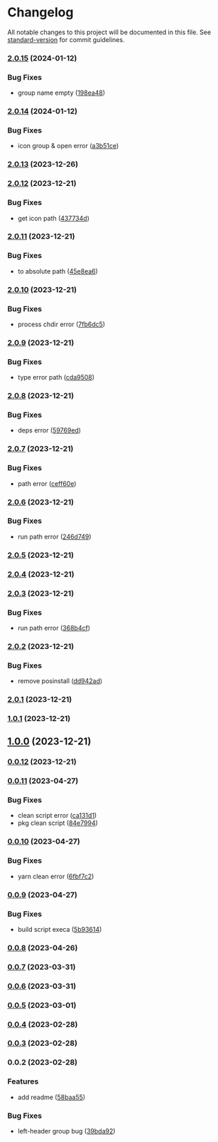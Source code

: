 # Changelog

All notable changes to this project will be documented in this file. See [standard-version](https://github.com/conventional-changelog/standard-version) for commit guidelines.

### [2.0.15](https://github.com/Eyes22798/svgicon-viewer/compare/v2.0.14...v2.0.15) (2024-01-12)


### Bug Fixes

* group name empty ([198ea48](https://github.com/Eyes22798/svgicon-viewer/commit/198ea48edb6eb5e551483ba5b3bf042d97f206d0))

### [2.0.14](https://github.com/Eyes22798/svgicon-viewer/compare/v2.0.13...v2.0.14) (2024-01-12)


### Bug Fixes

* icon group & open error ([a3b51ce](https://github.com/Eyes22798/svgicon-viewer/commit/a3b51ce590c8bf15d99fa0284ffc58d751db9287))

### [2.0.13](https://github.com/Eyes22798/svgicon-viewer/compare/v2.0.12...v2.0.13) (2023-12-26)

### [2.0.12](https://github.com/Eyes22798/svgicon-viewer/compare/v2.0.11...v2.0.12) (2023-12-21)


### Bug Fixes

* get icon path ([437734d](https://github.com/Eyes22798/svgicon-viewer/commit/437734d929bda4e00a2d3a363261c9deccedc775))

### [2.0.11](https://github.com/Eyes22798/svgicon-viewer/compare/v2.0.10...v2.0.11) (2023-12-21)


### Bug Fixes

* to absolute path ([45e8ea6](https://github.com/Eyes22798/svgicon-viewer/commit/45e8ea6c957c299d6e3d65e85449f90150b0be7d))

### [2.0.10](https://github.com/Eyes22798/svgicon-viewer/compare/v2.0.9...v2.0.10) (2023-12-21)


### Bug Fixes

* process chdir error ([7fb6dc5](https://github.com/Eyes22798/svgicon-viewer/commit/7fb6dc5a2ccc7743c9b6b67a50272cccc127c563))

### [2.0.9](https://github.com/Eyes22798/svgicon-viewer/compare/v2.0.8...v2.0.9) (2023-12-21)


### Bug Fixes

* type error path ([cda9508](https://github.com/Eyes22798/svgicon-viewer/commit/cda95085f6a0715e507c001a6705913f09b61b1f))

### [2.0.8](https://github.com/Eyes22798/svgicon-viewer/compare/v2.0.7...v2.0.8) (2023-12-21)


### Bug Fixes

* deps error ([59769ed](https://github.com/Eyes22798/svgicon-viewer/commit/59769ed436ddc08b181bd7777400cdeee0c439c7))

### [2.0.7](https://github.com/Eyes22798/svgicon-viewer/compare/v2.0.6...v2.0.7) (2023-12-21)


### Bug Fixes

* path error ([ceff60e](https://github.com/Eyes22798/svgicon-viewer/commit/ceff60e9f454cfae2e567a5430ee9a38d7ba43a8))

### [2.0.6](https://github.com/Eyes22798/svgicon-viewer/compare/v2.0.5...v2.0.6) (2023-12-21)


### Bug Fixes

* run path error ([246d749](https://github.com/Eyes22798/svgicon-viewer/commit/246d749cdafe6bce4ee9a699f38610c3da3c570c))

### [2.0.5](https://github.com/Eyes22798/svgicon-viewer/compare/v2.0.4...v2.0.5) (2023-12-21)

### [2.0.4](https://github.com/Eyes22798/svgicon-viewer/compare/v2.0.3...v2.0.4) (2023-12-21)

### [2.0.3](https://github.com/Eyes22798/svgicon-viewer/compare/v2.0.2...v2.0.3) (2023-12-21)


### Bug Fixes

* run path error ([368b4cf](https://github.com/Eyes22798/svgicon-viewer/commit/368b4cfe9b668313e08b93b991e44e3c11e181f3))

### [2.0.2](https://github.com/Eyes22798/svgicon-viewer/compare/v2.0.1...v2.0.2) (2023-12-21)


### Bug Fixes

* remove posinstall ([dd942ad](https://github.com/Eyes22798/svgicon-viewer/commit/dd942ad4b9cf02f0ea3586c62b674e98b802fdb1))

### [2.0.1](https://github.com/Eyes22798/svgicon-viewer/compare/v1.0.1...v2.0.1) (2023-12-21)

### [1.0.1](https://github.com/Eyes22798/svgicon-viewer/compare/v1.0.0...v1.0.1) (2023-12-21)

## [1.0.0](https://github.com/Eyes22798/svgicon-viewer/compare/v0.0.12...v1.0.0) (2023-12-21)

### [0.0.12](https://github.com/Eyes22798/svgicon-viewer/compare/v0.0.11...v0.0.12) (2023-12-21)

### [0.0.11](https://github.com/Eyes22798/svgicon-viewer/compare/v0.0.10...v0.0.11) (2023-04-27)


### Bug Fixes

* clean script error ([ca131d1](https://github.com/Eyes22798/svgicon-viewer/commit/ca131d11ab03f775fa0a13c24b145b422f5172b4))
* pkg clean script ([84e7994](https://github.com/Eyes22798/svgicon-viewer/commit/84e7994bf43d93f17c98e66f2da275c2494daba4))

### [0.0.10](https://github.com/Eyes22798/svgicon-viewer/compare/v0.0.9...v0.0.10) (2023-04-27)


### Bug Fixes

* yarn clean error ([6fbf7c2](https://github.com/Eyes22798/svgicon-viewer/commit/6fbf7c228ba5e9625571f3160ea2cdffa3f88d5e))

### [0.0.9](https://github.com/Eyes22798/svgicon-viewer/compare/v0.0.8...v0.0.9) (2023-04-27)


### Bug Fixes

* build script execa ([5b93614](https://github.com/Eyes22798/svgicon-viewer/commit/5b9361453bf378299eefb3d820e16bd772d5e792))

### [0.0.8](https://github.com/Eyes22798/svgicon-viewer/compare/v0.0.7...v0.0.8) (2023-04-26)

### [0.0.7](https://github.com/Eyes22798/svgicon-viewer/compare/v0.0.6...v0.0.7) (2023-03-31)

### [0.0.6](https://github.com/Eyes22798/svgicon-viewer/compare/v0.0.5...v0.0.6) (2023-03-31)

### [0.0.5](https://github.com/Eyes22798/svgicon-viewer/compare/v0.0.4...v0.0.5) (2023-03-01)

### [0.0.4](https://github.com/Eyes22798/svgicon-viewer/compare/v0.0.3...v0.0.4) (2023-02-28)

### [0.0.3](https://github.com/Eyes22798/svgicon-viewer/compare/v0.0.2...v0.0.3) (2023-02-28)

### 0.0.2 (2023-02-28)


### Features

* add readme ([58baa55](https://github.com/Eyes22798/svgicon-viewer/commit/58baa55e55629de1f41e82fc5d09cc23aadf009c))


### Bug Fixes

* left-header group bug ([39bda92](https://github.com/Eyes22798/svgicon-viewer/commit/39bda92730ea86c08b358352fa3f0b0c632f034e))
